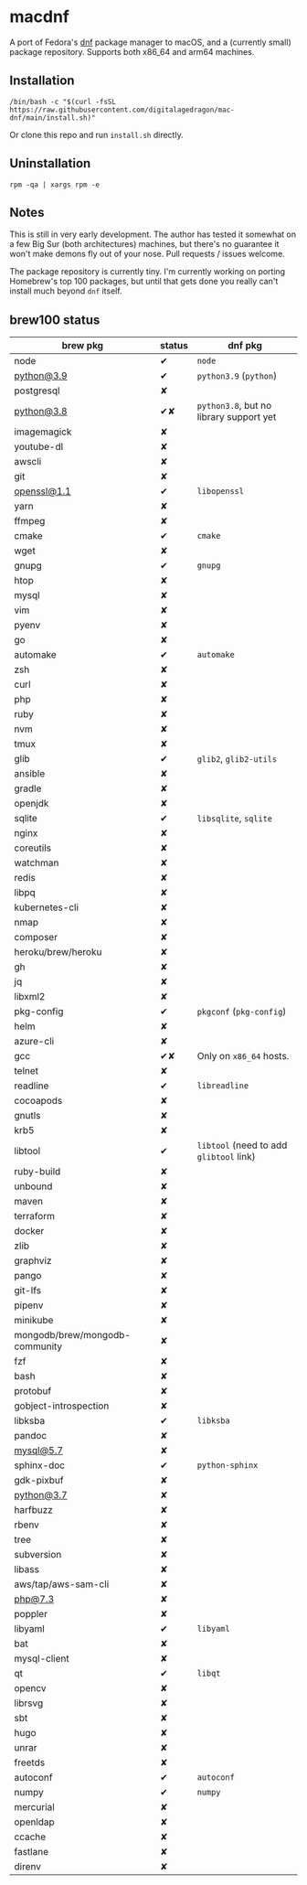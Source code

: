 # macdnf

A port of Fedora's [dnf](https://github.com/rpm-software-management/dnf) package manager to macOS, and a (currently small) package repository.
Supports both x86_64 and arm64 machines.

## Installation

```
/bin/bash -c "$(curl -fsSL https://raw.githubusercontent.com/digitalagedragon/mac-dnf/main/install.sh)"
```

Or clone this repo and run `install.sh` directly.

## Uninstallation

```
rpm -qa | xargs rpm -e
```

## Notes

This is still in very early development. The author has tested it somewhat on a few Big Sur (both architectures) machines, but there's no guarantee it won't make demons fly out of your nose. Pull requests / issues welcome.

The package repository is currently tiny. I'm currently working on porting Homebrew's top 100 packages, but until that gets done you really can't install much beyond `dnf` itself.


## brew100 status

brew pkg | status | dnf pkg
--- | --- | ---
node | ✔ | `node`
python@3.9 | ✔ | `python3.9` (`python`)
postgresql | ✘ |
python@3.8 | ✔✘ | `python3.8`, but no library support yet
imagemagick | ✘ |
youtube-dl | ✘ |
awscli | ✘ |
git | ✘ |
openssl@1.1 | ✔ | `libopenssl`
yarn | ✘ |
ffmpeg | ✘ |
cmake | ✔ | `cmake`
wget | ✘ |
gnupg | ✔ | `gnupg`
htop | ✘ |
mysql | ✘ |
vim | ✘ |
pyenv | ✘ |
go | ✘ |
automake | ✔ | `automake`
zsh | ✘ |
curl | ✘ |
php | ✘ |
ruby | ✘ |
nvm | ✘ |
tmux | ✘ |
glib | ✔ | `glib2`, `glib2-utils`
ansible | ✘ |
gradle | ✘ |
openjdk | ✘ |
sqlite | ✔ | `libsqlite`, `sqlite`
nginx | ✘ |
coreutils | ✘ |
watchman | ✘ |
redis | ✘ |
libpq | ✘ |
kubernetes-cli | ✘ |
nmap | ✘ |
composer | ✘ |
heroku/brew/heroku | ✘ |
gh | ✘ |
jq | ✘ |
libxml2 | ✘ |
pkg-config | ✔ | `pkgconf` (`pkg-config`)
helm | ✘ |
azure-cli | ✘ |
gcc | ✔✘ | Only on `x86_64` hosts.
telnet | ✘ |
readline | ✔ | `libreadline`
cocoapods | ✘ |
gnutls | ✘ |
krb5 | ✘ |
libtool | ✔ | `libtool` (need to add `glibtool` link)
ruby-build | ✘ |
unbound | ✘ |
maven | ✘ |
terraform | ✘ |
docker | ✘ |
zlib | ✘ |
graphviz | ✘ |
pango | ✘ |
git-lfs | ✘ |
pipenv | ✘ |
minikube | ✘ |
mongodb/brew/mongodb-community | ✘ |
fzf | ✘ |
bash | ✘ |
protobuf | ✘ |
gobject-introspection | ✘ |
libksba | ✔ | `libksba`
pandoc | ✘ |
mysql@5.7 | ✘ |
sphinx-doc | ✔ | `python-sphinx`
gdk-pixbuf | ✘ |
python@3.7 | ✘ |
harfbuzz | ✘ |
rbenv | ✘ |
tree | ✘ |
subversion | ✘ |
libass | ✘ |
aws/tap/aws-sam-cli | ✘ |
php@7.3 | ✘ |
poppler | ✘ |
libyaml | ✔ | `libyaml`
bat | ✘ |
mysql-client | ✘ |
qt | ✔ | `libqt`
opencv | ✘ |
librsvg | ✘ |
sbt | ✘ |
hugo | ✘ |
unrar | ✘ |
freetds | ✘ |
autoconf | ✔ | `autoconf`
numpy | ✔ | `numpy`
mercurial | ✘ |
openldap | ✘ |
ccache | ✘ |
fastlane | ✘ |
direnv | ✘ |
